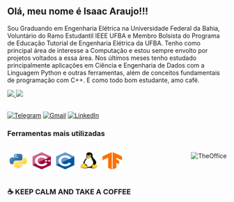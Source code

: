
 
</div>

## Olá, meu nome é Isaac Araujo!!!

Sou Graduando em Engenharia Elétrica na Universidade Federal da Bahia, Voluntário do Ramo Estudantil IEEE UFBA e Membro Bolsista do Programa de Educação Tutorial de Engenharia Elétrica da UFBA. Tenho como principal área de interesse a Computação e estou sempre envolto por projetos voltados a essa área. Nos últimos meses tenho estudado principalmente aplicações em Ciência e Engenharia de Dados com a Linguagem Python e outras ferramentas, além de conceitos fundamentais de programação com C++. E como todo bom estudante, amo café.


<div>
  <a href="https://github.com/isaacpcaraujo">
  <img height="180em" src="https://github-readme-stats.vercel.app/api?username=isaacpcaraujo&show_icons=true&theme=dark&include_all_commits=true&count_private=true"/>
  <img height="180em" src="https://github-readme-stats.vercel.app/api/top-langs/?username=isaacpcaraujo&layout=compact&langs_count=7&theme=dark"/>
</div>
 
<br>
 
[![Telegram](https://img.shields.io/badge/-TELEGRAM-2CA5E0?style=for-the-badge&logo=telegram&logoColor=white)](https://t.me/isaacpcaraujo)
[![Gmail](https://img.shields.io/badge/-GMAIL-D14836?style=for-the-badge&logo=gmail&logoColor=white)](mailto:isaac.tito3@gmail.com)
[![LinkedIn](https://img.shields.io/badge/-LINKEDIN-0077B5?style=for-the-badge&logo=linkedin&logoColor=white)](https://www.linkedin.com/in/isaacpcaraujo/)

### Ferramentas mais utilizadas ###
 
<div style="display: inline_block"><br>
  <img align="center" alt="Isaac-Python" height="40" width="50" src="https://raw.githubusercontent.com/devicons/devicon/master/icons/python/python-original.svg">
  <img align="center" alt="Isaac-C++" height="40" width="50" src="https://github.com/devicons/devicon/blob/master/icons/cplusplus/cplusplus-original.svg">
  <img align="center" alt="Isaac-C" height="40" width="50" src="https://raw.githubusercontent.com/devicons/devicon/master/icons/c/c-original.svg">
  <img align="center" alt="Isaac-Linux" height="40" width="50" src="https://github.com/devicons/devicon/blob/master/icons/linux/linux-original.svg">
  <img align="center" alt="Isaac-TF" height="40" width="50" src="https://github.com/devicons/devicon/blob/master/icons/tensorflow/tensorflow-original.svg">
  
 <img align="right" alt="TheOffice" height="150" src="https://media0.giphy.com/media/qP2YwW2BpB2K0qMjMk/giphy.gif?cid=ecf05e470a3jax8c46xdmdy8qvtgtt5wxw2m8hbm336hn7mj&rid=giphy.gif&ct=s">
</div>

<br>

### :coffee: KEEP CALM AND TAKE A COFFEE ###
